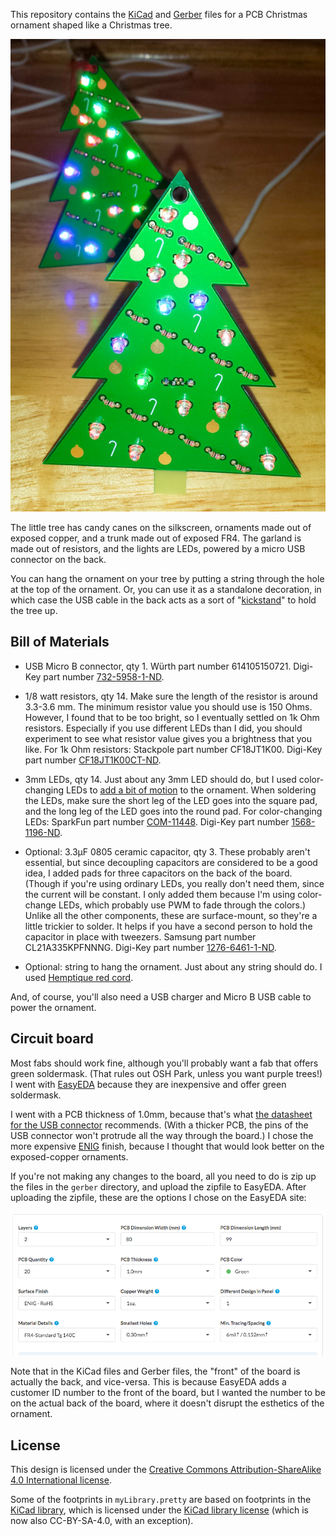 This repository contains the [KiCad][1] and [Gerber][2] files for a
PCB Christmas ornament shaped like a Christmas tree.

![photo of ornament](photo.jpg)

The little tree has candy canes on the silkscreen, ornaments made out
of exposed copper, and a trunk made out of exposed FR4.  The garland
is made out of resistors, and the lights are LEDs, powered by a micro
USB connector on the back.

You can hang the ornament on your tree by putting a string through the
hole at the top of the ornament.  Or, you can use it as a standalone
decoration, in which case the USB cable in the back acts as a sort of
"[kickstand](kickstand.jpg)" to hold the tree up.

## Bill of Materials

* USB Micro B connector, qty 1.  Würth part number 614105150721.
  Digi-Key part number [732-5958-1-ND][3].

* 1/8 watt resistors, qty 14.  Make sure the length of the resistor is
  around 3.3-3.6 mm.  The minimum resistor value you should use is 150
  Ohms.  However, I found that to be too bright, so I eventually
  settled on 1k Ohm resistors.  Especially if you use different LEDs
  than I did, you should experiment to see what resistor value gives
  you a brightness that you like.  For 1k Ohm resistors: Stackpole
  part number CF18JT1K00.  Digi-Key part number [CF18JT1K00CT-ND][4].

* 3mm LEDs, qty 14.  Just about any 3mm LED should do, but I used
  color-changing LEDs to [add a bit of motion][13] to the ornament.
  When soldering the LEDs, make sure the short leg of the LED goes
  into the square pad, and the long leg of the LED goes into the round
  pad.  For color-changing LEDs: SparkFun part number [COM-11448][5].
  Digi-Key part number [1568-1196-ND][6].

* Optional: 3.3µF 0805 ceramic capacitor, qty 3.  These probably
  aren't essential, but since decoupling capacitors are considered to
  be a good idea, I added pads for three capacitors on the back of the
  board.  (Though if you're using ordinary LEDs, you really don't need
  them, since the current will be constant.  I only added them because
  I'm using color-change LEDs, which probably use PWM to fade through
  the colors.)  Unlike all the other components, these are
  surface-mount, so they're a little trickier to solder.  It helps if
  you have a second person to hold the capacitor in place with
  tweezers.  Samsung part number CL21A335KPFNNNG.  Digi-Key part
  number [1276-6461-1-ND][7].

* Optional: string to hang the ornament.  Just about any string should
  do.  I used [Hemptique red cord][8].

And, of course, you'll also need a USB charger and Micro B USB cable
to power the ornament.

## Circuit board

Most fabs should work fine, although you'll probably want a fab that
offers green soldermask.  (That rules out OSH Park, unless you want
purple trees!)  I went with [EasyEDA][9] because they are inexpensive
and offer green soldermask.

I went with a PCB thickness of 1.0mm, because that's what
[the datasheet for the USB connector][10] recommends.  (With a thicker
PCB, the pins of the USB connector won't protrude all the way through
the board.)  I chose the more expensive [ENIG][11] finish, because I
thought that would look better on the exposed-copper ornaments.

If you're not making any changes to the board, all you need to do is
zip up the files in the `gerber` directory, and upload the zipfile to
EasyEDA.  After uploading the zipfile, these are the options I chose
on the EasyEDA site:

![screenshot of options](easyeda.png)

Note that in the KiCad files and Gerber files, the "front" of the
board is actually the back, and vice-versa.  This is because EasyEDA
adds a customer ID number to the front of the board, but I wanted the
number to be on the actual back of the board, where it doesn't disrupt
the esthetics of the ornament.

## License

This design is licensed under the
[Creative Commons Attribution-ShareAlike 4.0 International license][12].

Some of the footprints in `myLibrary.pretty` are based on footprints
in the [KiCad library][14], which is licensed under the
[KiCad library license][15] (which is now also CC-BY-SA-4.0, with an
exception).

[1]: http://kicad-pcb.org/
[2]: https://en.wikipedia.org/wiki/Gerber_format
[3]: https://www.digikey.com/products/en?keywords=732-5958-1-ND
[4]: https://www.digikey.com/products/en?keywords=CF18JT1K00CT-ND
[5]: https://www.sparkfun.com/products/11448
[6]: https://www.digikey.com/products/en?keywords=1568-1196-ND
[7]: https://www.digikey.com/products/en?keywords=1276-6461-1-ND
[8]: https://smile.amazon.com/gp/product/B007IT72JS/
[9]: https://easyeda.com/order
[10]: http://katalog.we-online.de/em/datasheet/614105150721.pdf
[11]: https://en.wikipedia.org/wiki/Electroless_nickel_immersion_gold
[12]: https://creativecommons.org/licenses/by-sa/4.0/
[13]: https://www.flickr.com/photos/107479024@N04/26884440769/
[14]: https://github.com/KiCad/kicad-footprints
[15]: https://forum.kicad.info/t/kicad-library-licensing/7856
